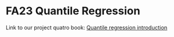 # FA23 Quantile Regression

Link to our project quatro book: [Quantile regression introduction](https://thomasdomas.github.io/FA23-Quantile-Regression/intro.html)
